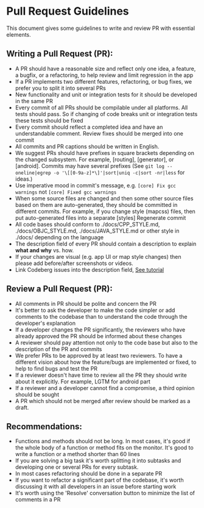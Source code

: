 # Pull Request Guidelines

This document gives some guidelines to write and review PR with essential elements.

## Writing a Pull Request (PR):

- A PR should have a reasonable size and reflect only one idea, a feature, a bugfix, or a refactoring, to help review and limit regression in the app
- If a PR implements two different features, refactoring, or bug fixes, we prefer you to split it into several PRs
- New functionality and unit or integration tests for it should be developed in the same PR
- Every commit of all PRs should be compilable under all platforms. All tests should pass. So if changing of code breaks unit or integration tests these tests should be fixed
- Every commit should reflect a completed idea and have an understandable comment. Review fixes should be merged into one commit
- All commits and PR captions should be written in English.
- We suggest PRs should have prefixes in square brackets depending on the changed subsystem. For example, [routing], [generator], or [android]. Commits may have several prefixes (See `git log --oneline|egrep -o '\[[0-9a-z]*\]'|sort|uniq -c|sort -nr|less` for ideas.)
- Use imperative mood in commit's message, e.g. `[core] Fix gcc warnings` not `[core] Fixed gcc warnings`
- When some source files are changed and then some other source files based on them are auto-generated, they should be committed in different commits. For example, if you change style (mapcss) files, then put auto-generated files into a separate [styles] Regenerate commit
- All code bases should conform to ./docs/CPP_STYLE.md, ./docs/OBJC_STYLE.md, ./docs/JAVA_STYLE.md or other style in ./docs/ depending on the language
- The description field of every PR should contain a description to explain **what and why** vs. how.
- If your changes are visual (e.g. app UI or map style changes) then please add before/after screenshots or videos.
- Link Codeberg issues into the description field, [See tutorial](https://forgejo.org/docs/latest/user/linked-references/)

## Review a Pull Request (PR):

- All comments in PR should be polite and concern the PR
- It's better to ask the developer to make the code simpler or add comments to the codebase than to understand the code through the developer's explanation
- If a developer changes the PR significantly, the reviewers who have already approved the PR should be informed about these changes
- A reviewer should pay attention not only to the code base but also to the description of the PR and commits
- We prefer PRs to be approved by at least two reviewers. To have a different vision about how the feature/bugs are implemented or fixed, to help to find bugs and test the PR
- If a reviewer doesn't have time to review all the PR they should write about it explicitly. For example, LGTM for android part
- If a reviewer and a developer cannot find a compromise, a third opinion should be sought
- A PR which should not be merged after review should be marked as a draft.

## Recommendations:

- Functions and methods should not be long. In most cases, it's good if the whole body of a function or method fits on the monitor. It's good to write a function or a method shorter than 60 lines
- If you are solving a big task it's worth splitting it into subtasks and developing one or several PRs for every subtask.
- In most cases refactoring should be done in a separate PR
- If you want to refactor a significant part of the codebase, it's worth discussing it with all developers in an issue before starting work
- It's worth using the 'Resolve' conversation button to minimize the list of comments in a PR

